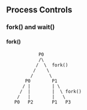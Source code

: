 ## Process Controls
### fork() and wait()

#### fork() 
```
            P0
            /\  
           /  \  fork()
          /    \  
         /      \
       P0        P1
      / |        | \  
     /  |        |  \ fork()
    /   |        |   \
   P0   P2       P1   P3
```	